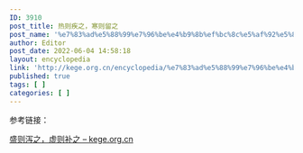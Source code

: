 ```yaml
---
ID: 3910
post_title: 热则疾之，寒则留之
post_name: '%e7%83%ad%e5%88%99%e7%96%be%e4%b9%8b%ef%bc%8c%e5%af%92%e5%88%99%e7%95%99%e4%b9%8b'
author: Editor
post_date: 2022-06-04 14:58:18
layout: encyclopedia
link: 'http://kege.org.cn/encyclopedia/%e7%83%ad%e5%88%99%e7%96%be%e4%b9%8b%ef%bc%8c%e5%af%92%e5%88%99%e7%95%99%e4%b9%8b'
published: true
tags: [ ]
categories: [ ]
---
```

参考链接：

<a href="http://kege.org.cn/encyclopedia/%e7%9b%9b%e5%88%99%e6%b3%bb%e4%b9%8b%ef%bc%8c%e8%99%9a%e5%88%99%e8%a1%a5%e4%b9%8b">盛则泻之，虚则补之 – kege.org.cn</a>